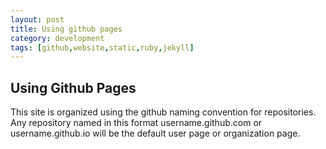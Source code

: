 ```yaml
---
layout: post
title: Using github pages
category: development
tags: [github,website,static,ruby,jekyll]
---
```


## Using Github Pages

This site is organized using the github naming convention for repositories.
Any repository named in this format username.github.com or username.github.io will be the default user page or organization page.


